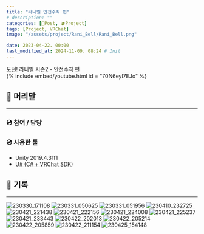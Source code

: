 ```yaml
---
title: "라니벨 안전수칙 편"
# description: ""
categories: [📀Post, 🫐Project]
tags: [Project, VRChat]
image: "/assets/project/Rani_Bell/Rani_Bell.png"

date: 2023-04-22. 00:00
last_modified_at: 2024-11-09. 08:24 # Init
---
```


도전! 라니벨 시즌2 - 안전수칙 편  
{% include embed/youtube.html id = "70N6eyl7EJo" %}

## 📀 머리말

---

### 💿 참여 / 담당

### 💿 사용한 툴

- Unity 2019.4.31f1
- [U# (C# + VRChat SDK)](https://udonsharp.docs.vrchat.com/)

## 📀 기록

---

![230330_171108](/assets/project/RaniBell_Safety_Rules/230330_171108.png)
![230331_050625](/assets/project/RaniBell_Safety_Rules/230331_050625.png)
![230331_051956](/assets/project/RaniBell_Safety_Rules/230331_051956.png)
![230410_232725](/assets/project/RaniBell_Safety_Rules/230410_232725.png)
![230421_221438](/assets/project/RaniBell_Safety_Rules/230421_221438.png)
![230421_222156](/assets/project/RaniBell_Safety_Rules/230421_222156.png)
![230421_224008](/assets/project/RaniBell_Safety_Rules/230421_224008.png)
![230421_225237](/assets/project/RaniBell_Safety_Rules/230421_225237.png)
![230421_233443](/assets/project/RaniBell_Safety_Rules/230421_233443.png)
![230422_202013](/assets/project/RaniBell_Safety_Rules/230422_202013.png)
![230422_205214](/assets/project/RaniBell_Safety_Rules/230422_205214.png)
![230422_205859](/assets/project/RaniBell_Safety_Rules/230422_205859.png)
![230422_211154](/assets/project/RaniBell_Safety_Rules/230422_211154.png)
![230425_154148](/assets/project/RaniBell_Safety_Rules/230425_154148.png)

